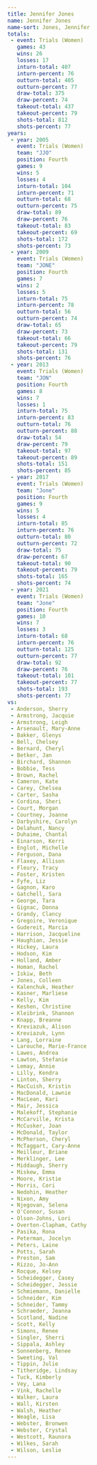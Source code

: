 ```yaml
---
title: Jennifer Jones
name: Jennifer Jones
name-sort: Jones, Jennifer
totals:
 - event: Trials (Women)
   games: 43
   wins: 26
   losses: 17
   inturn-total: 407
   inturn-percent: 76
   outturn-total: 405
   outturn-percent: 77
   draw-total: 375
   draw-percent: 74
   takeout-total: 437
   takeout-percent: 79
   shots-total: 812
   shots-percent: 77
years:
 - year: 2005
   event: Trials (Women)
   team: "JJO"
   position: Fourth
   games: 9
   wins: 5
   losses: 4
   inturn-total: 104
   inturn-percent: 71
   outturn-total: 68
   outturn-percent: 75
   draw-total: 89
   draw-percent: 76
   takeout-total: 83
   takeout-percent: 69
   shots-total: 172
   shots-percent: 73
 - year: 2009
   event: Trials (Women)
   team: "JONE"
   position: Fourth
   games: 7
   wins: 2
   losses: 5
   inturn-total: 75
   inturn-percent: 78
   outturn-total: 56
   outturn-percent: 74
   draw-total: 65
   draw-percent: 73
   takeout-total: 66
   takeout-percent: 79
   shots-total: 131
   shots-percent: 76
 - year: 2013
   event: Trials (Women)
   team: "JON"
   position: Fourth
   games: 8
   wins: 7
   losses: 1
   inturn-total: 75
   inturn-percent: 83
   outturn-total: 76
   outturn-percent: 88
   draw-total: 54
   draw-percent: 79
   takeout-total: 97
   takeout-percent: 89
   shots-total: 151
   shots-percent: 85
 - year: 2017
   event: Trials (Women)
   team: "Jone"
   position: Fourth
   games: 9
   wins: 5
   losses: 4
   inturn-total: 85
   inturn-percent: 76
   outturn-total: 80
   outturn-percent: 72
   draw-total: 75
   draw-percent: 67
   takeout-total: 90
   takeout-percent: 79
   shots-total: 165
   shots-percent: 74
 - year: 2021
   event: Trials (Women)
   team: "Jone"
   position: Fourth
   games: 10
   wins: 7
   losses: 3
   inturn-total: 68
   inturn-percent: 76
   outturn-total: 125
   outturn-percent: 77
   draw-total: 92
   draw-percent: 76
   takeout-total: 101
   takeout-percent: 77
   shots-total: 193
   shots-percent: 77
vs:
 - Anderson, Sherry
 - Armstrong, Jacquie
 - Armstrong, Leigh
 - Arsenault, Mary-Anne
 - Bakker, Glenys
 - Bell, Chelsey
 - Bernard, Cheryl
 - Betker, Jan
 - Birchard, Shannon
 - Bobbie, Tess
 - Brown, Rachel
 - Cameron, Kate
 - Carey, Chelsea
 - Carter, Sasha
 - Cordina, Sheri
 - Court, Morgan
 - Courtney, Joanne
 - Darbyshire, Carolyn
 - Delahunt, Nancy
 - Duhaime, Chantal
 - Einarson, Kerri
 - Englot, Michelle
 - Ferguson, Dana
 - Flaxey, Allison
 - Fleury, Tracy
 - Foster, Kristen
 - Fyfe, Liz
 - Gagnon, Karo
 - Gatchell, Sara
 - George, Tara
 - Gignac, Donna
 - Grandy, Clancy
 - Gregoire, Veronique
 - Gudereit, Marcia
 - Harrison, Jacqueline
 - Haughian, Jessie
 - Hickey, Laura
 - Hodson, Kim
 - Holland, Amber
 - Homan, Rachel
 - Iskiw, Beth
 - Jones, Colleen
 - Kalenchuk, Heather
 - Kasner, Marliese
 - Kelly, Kim
 - Keshen, Christine
 - Kleibrink, Shannon
 - Knapp, Breanne
 - Kreviazuk, Alison
 - Kreviazuk, Lynn
 - Lang, Lorraine
 - Larouche, Marie-France
 - Lawes, Andrea
 - Lawton, Stefanie
 - Lemay, Annie
 - Lilly, Kendra
 - Linton, Sherry
 - MacCuish, Kristin
 - MacDonald, Lawnie
 - MacLean, Kari
 - Mair, Jessica
 - Malekoff, Stephanie
 - McCarville, Krista
 - McCusker, Joan
 - McDonald, Taylor
 - McPherson, Cheryl
 - McTaggart, Cary-Anne
 - Meilleur, Briane
 - Merklinger, Lee
 - Middaugh, Sherry
 - Miskew, Emma
 - Moore, Kristie
 - Morris, Cori
 - Nedohin, Heather
 - Nixon, Amy
 - Njegovan, Selena
 - O'Connor, Susan
 - Olson-Johns, Lori
 - Overton-Clapham, Cathy
 - Pasika, Rona
 - Peterman, Jocelyn
 - Peters, Laine
 - Potts, Sarah
 - Preston, Sam
 - Rizzo, Jo-Ann
 - Rocque, Kelsey
 - Scheidegger, Casey
 - Scheidegger, Jessie
 - Schmiemann, Danielle
 - Schneider, Kim
 - Schneider, Tammy
 - Schraeder, Jeanna
 - Scotland, Nadine
 - Scott, Kelly
 - Simons, Renee
 - Singler, Sherri
 - Sippala, Ashley
 - Sonnenberg, Renee
 - Sweeting, Val
 - Tippin, Julie
 - Titheridge, Lindsay
 - Tuck, Kimberly
 - Vey, Lana
 - Vink, Rachelle
 - Walker, Laura
 - Wall, Kirsten
 - Walsh, Heather
 - Weagle, Lisa
 - Webster, Bronwen
 - Webster, Crystal
 - Westcott, Raunora
 - Wilkes, Sarah
 - Wilson, Leslie
---
```

